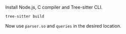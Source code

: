 Install Node.js, C compiler and Tree-sitter CLI.

```bash
tree-sitter build
```

Now use `parser.so` and `queries` in the desired location.
